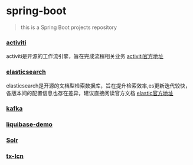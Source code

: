 # spring-boot

>this is a Spring Boot projects repository



### [activiti](https://github.com/nick-bi/spring-boot/tree/master/activiti)

activiti是开源的工作流引擎，旨在完成流程相关业务
[activiti官方地址](https://activiti.gitbook.io/activiti-7-developers-guide/)

### [elasticsearch](https://github.com/nick-bi/spring-boot/tree/master/elasticsearch)

elasticsearch是开源的文档型检索数据库，旨在提升检索效率,es更新迭代较快，各版本间的配置信息也存在差异，建议直接阅读官方文档
[elastic官方地址](https://www.elastic.co/guide/en/elasticsearch/reference/current/index.html)

### [kafka](https://github.com/nick-bi/spring-boot/tree/master/kafka)

### [liquibase-demo](https://github.com/nick-bi/spring-boot/tree/master/liquibase-demo)

### [Solr](https://github.com/nick-bi/spring-boot/tree/master/solr)

### [tx-lcn](https://github.com/nick-bi/spring-boot/tree/master/tx-lcn)

